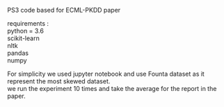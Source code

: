 PS3 code based for ECML-PKDD paper<br>

requirements :<br>
python = 3.6<br>
scikit-learn<br>
nltk<br>
pandas <br>
numpy <br>

For simplicity we used jupyter notebook and use Founta dataset as it represent the most skewed dataset. <br>
we run the experiment 10 times and take the average for the report in the paper. <br>
